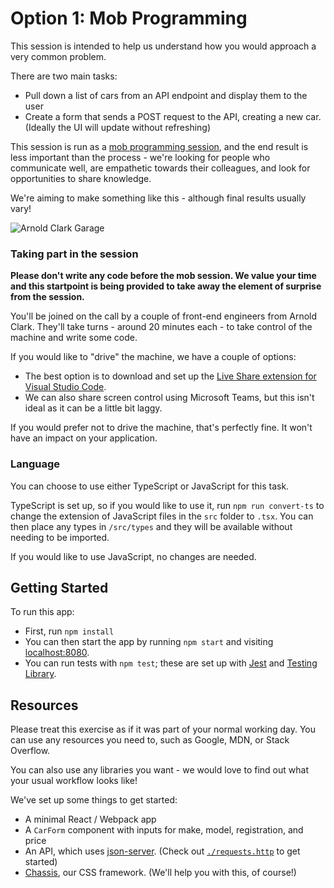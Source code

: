 # Option 1: Mob Programming

This session is intended to help us understand how you would approach a very common problem.

There are two main tasks:

-   Pull down a list of cars from an API endpoint and display them to the user
-   Create a form that sends a POST request to the API, creating a new car. (Ideally the UI will update without refreshing)

This session is run as a [mob programming session](https://en.wikipedia.org/wiki/Mob_programming), and the end result is less important than the process - we're looking for people who communicate well, are empathetic towards their colleagues, and look for opportunities to share knowledge.

We're aiming to make something like this - although final results usually vary!

![Arnold Clark Garage](/src/static/images/garage.gif "Arnold Clark Garage")

### Taking part in the session

**Please don't write any code before the mob session. We value your time and this startpoint is being provided to take away the element of surprise from the session.**

You'll be joined on the call by a couple of front-end engineers from Arnold Clark. They'll take turns - around 20 minutes each - to take control of the machine and write some code.

If you would like to "drive" the machine, we have a couple of options:

-   The best option is to download and set up the [Live Share extension for Visual Studio Code](https://code.visualstudio.com/learn/collaboration/live-share).
-   We can also share screen control using Microsoft Teams, but this isn't ideal as it can be a little bit laggy.

If you would prefer not to drive the machine, that's perfectly fine. It won't have an impact on your application.

### Language

You can choose to use either TypeScript or JavaScript for this task.

TypeScript is set up, so if you would like to use it, run `npm run convert-ts` to change the extension of JavaScript files in the `src` folder to `.tsx`. You can then place any types in `/src/types` and they will be available without needing to be imported.

If you would like to use JavaScript, no changes are needed.

## Getting Started

To run this app:

-   First, run `npm install`
-   You can then start the app by running `npm start` and visiting [localhost:8080](http://localhost:8080).
-   You can run tests with `npm test`; these are set up with [Jest](https://jestjs.io/) and [Testing Library](https://testing-library.com/docs/react-testing-library/intro/).

## Resources

Please treat this exercise as if it was part of your normal working day. You can use any resources you need to, such as Google, MDN, or Stack Overflow.

You can also use any libraries you want - we would love to find out what your usual workflow looks like!

We've set up some things to get started:

-   A minimal React / Webpack app
-   A `CarForm` component with inputs for make, model, registration, and price
-   An API, which uses [json-server](https://github.com/typicode/json-server). (Check out [`./requests.http`](https://github.com/arnoldclark/front-end-mob-programming/blob/main/requests.http) to get started)
-   [Chassis](https://arnoldclark.github.io/chassis/), our CSS framework. (We'll help you with this, of course!)
